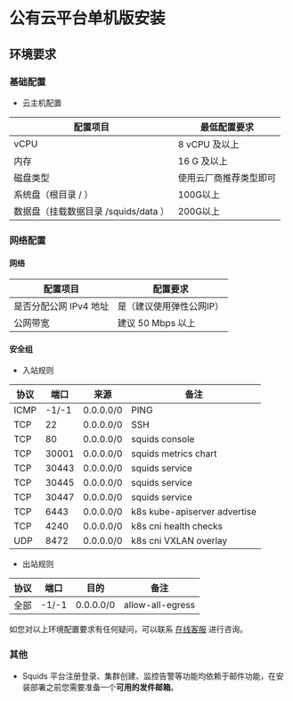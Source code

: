 # 公有云平台单机版安装

## 环境要求

### 基础配置

* 云主机配置

| 配置项目                      | 最低配置要求      |
|---------------------------|-------------|
| vCPU                      | 8 vCPU 及以上  |
| 内存                        | 16 G 及以上    |
| 磁盘类型                      | 使用云厂商推荐类型即可 |
| 系统盘（根目录 / ）               | 100G以上      |
| 数据盘（挂载数据目录 /squids/data ） | 200G以上      |

### 网络配置

#### 网络

| 配置项目                      | 配置要求          |
|---------------------------|---------------|
| 是否分配公网 IPv4 地址            | 是（建议使用弹性公网IP） |
| 公网带宽                      | 建议 50 Mbps 以上 |

#### 安全组

* 入站规则

| 协议   | 端口    | 来源        | 备注                           |
|------|-------|-----------|------------------------------|
| ICMP | -1/-1 | 0.0.0.0/0 | PING                         |
| TCP  | 22    | 0.0.0.0/0 | SSH                          |
| TCP  | 80    | 0.0.0.0/0 | squids console               |
| TCP  | 30001 | 0.0.0.0/0 | squids metrics chart         |
| TCP  | 30443 | 0.0.0.0/0 | squids service               |
| TCP  | 30445 | 0.0.0.0/0 | squids service               |
| TCP  | 30447 | 0.0.0.0/0 | squids service               |
| TCP  | 6443  | 0.0.0.0/0 | k8s kube-apiserver advertise |
| TCP  | 4240  | 0.0.0.0/0 | k8s cni health checks        |
| UDP  | 8472  | 0.0.0.0/0 | k8s cni VXLAN overlay        |

* 出站规则

| 协议  | 端口    | 目的        | 备注                           |
|-----|-------|-----------|------------------------------|
| 全部  | -1/-1 | 0.0.0.0/0 | allow-all-egress             |

如您对以上环境配置要求有任何疑问，可以联系 [在线客服](#) 进行咨询。

### 其他

* Squids 平台注册登录、集群创建、监控告警等功能均依赖于邮件功能，在安装部署之前您需要准备一个**可用的发件邮箱**。

